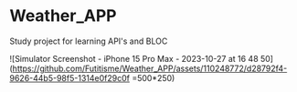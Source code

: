 # Weather_APP
 Study project for learning API's and BLOC

![Simulator Screenshot - iPhone 15 Pro Max - 2023-10-27 at 16 48 50](https://github.com/Futitisme/Weather_APP/assets/110248772/d28792f4-9626-44b5-98f5-1314e0f29c0f =500*250)
